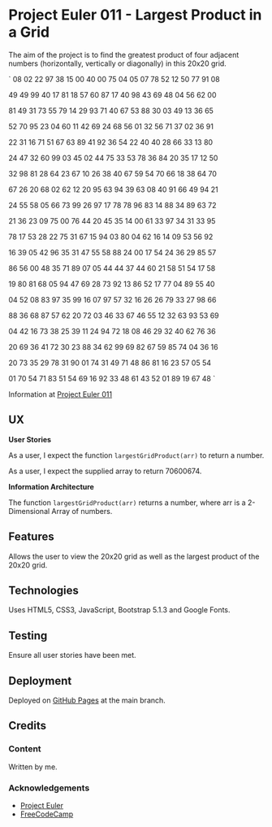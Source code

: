 # Project Euler 011 - Largest Product in a Grid

The aim of the project is to find the greatest product of four adjacent numbers (horizontally, vertically or diagonally) in this 20x20 grid.

`
08 02 22 97 38 15 00 40 00 75 04 05 07 78 52 12 50 77 91 08

49 49 99 40 17 81 18 57 60 87 17 40 98 43 69 48 04 56 62 00

81 49 31 73 55 79 14 29 93 71 40 67 53 88 30 03 49 13 36 65

52 70 95 23 04 60 11 42 69 24 68 56 01 32 56 71 37 02 36 91

22 31 16 71 51 67 63 89 41 92 36 54 22 40 40 28 66 33 13 80

24 47 32 60 99 03 45 02 44 75 33 53 78 36 84 20 35 17 12 50

32 98 81 28 64 23 67 10 26 38 40 67 59 54 70 66 18 38 64 70

67 26 20 68 02 62 12 20 95 63 94 39 63 08 40 91 66 49 94 21

24 55 58 05 66 73 99 26 97 17 78 78 96 83 14 88 34 89 63 72

21 36 23 09 75 00 76 44 20 45 35 14 00 61 33 97 34 31 33 95

78 17 53 28 22 75 31 67 15 94 03 80 04 62 16 14 09 53 56 92

16 39 05 42 96 35 31 47 55 58 88 24 00 17 54 24 36 29 85 57

86 56 00 48 35 71 89 07 05 44 44 37 44 60 21 58 51 54 17 58

19 80 81 68 05 94 47 69 28 73 92 13 86 52 17 77 04 89 55 40

04 52 08 83 97 35 99 16 07 97 57 32 16 26 26 79 33 27 98 66

88 36 68 87 57 62 20 72 03 46 33 67 46 55 12 32 63 93 53 69

04 42 16 73 38 25 39 11 24 94 72 18 08 46 29 32 40 62 76 36

20 69 36 41 72 30 23 88 34 62 99 69 82 67 59 85 74 04 36 16

20 73 35 29 78 31 90 01 74 31 49 71 48 86 81 16 23 57 05 54

01 70 54 71 83 51 54 69 16 92 33 48 61 43 52 01 89 19 67 48
`

Information at [Project Euler 011](https://projecteuler.net/problem=11)

## UX

**User Stories**

As a user, I expect the function `largestGridProduct(arr)` to return a number.

As a user, I expect the supplied array to return 70600674.


**Information Architecture**

The function `largestGridProduct(arr)` returns a number, where arr is a 2-Dimensional Array of numbers.

## Features

Allows the user to view the 20x20 grid as well as the largest product of the 20x20 grid.

## Technologies

Uses HTML5, CSS3, JavaScript, Bootstrap 5.1.3 and Google Fonts.

## Testing

Ensure all user stories have been met.

## Deployment

Deployed on [GitHub Pages](https://derektypist.github.io/project-euler-011) at the main branch.

## Credits

### Content

Written by me.

### Acknowledgements

- [Project Euler](https://www.projecteuler.net)
- [FreeCodeCamp](https://www.freecodecamp.org)